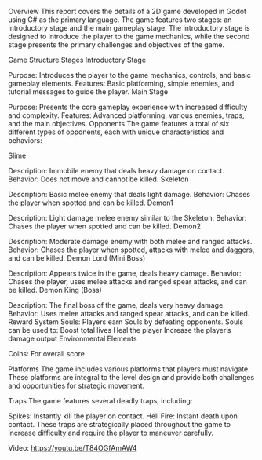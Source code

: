 Overview
This report covers the details of a 2D game developed in Godot using C# as the primary language. The game features two stages: an introductory stage and the main gameplay stage. The introductory stage is designed to introduce the player to the game mechanics, while the second stage presents the primary challenges and objectives of the game.

Game Structure
Stages
Introductory Stage

Purpose: Introduces the player to the game mechanics, controls, and basic gameplay elements.
Features: Basic platforming, simple enemies, and tutorial messages to guide the player.
Main Stage

Purpose: Presents the core gameplay experience with increased difficulty and complexity.
Features: Advanced platforming, various enemies, traps, and the main objectives.
Opponents
The game features a total of six different types of opponents, each with unique characteristics and behaviors:

Slime

Description: Immobile enemy that deals heavy damage on contact.
Behavior: Does not move and cannot be killed.
Skeleton

Description: Basic melee enemy that deals light damage.
Behavior: Chases the player when spotted and can be killed.
Demon1

Description: Light damage melee enemy similar to the Skeleton.
Behavior: Chases the player when spotted and can be killed.
Demon2

Description: Moderate damage enemy with both melee and ranged attacks.
Behavior: Chases the player when spotted, attacks with melee and daggers, and can be killed.
Demon Lord (Mini Boss)

Description: Appears twice in the game, deals heavy damage.
Behavior: Chases the player, uses melee attacks and ranged spear attacks, and can be killed.
Demon King (Boss)

Description: The final boss of the game, deals very heavy damage.
Behavior: Uses melee attacks and ranged spear attacks, and can be killed.
Reward System
Souls: Players earn Souls by defeating opponents. Souls can be used to:
Boost total lives
Heal the player
Increase the player’s damage output
Environmental Elements

Coins: For overall score

Platforms
The game includes various platforms that players must navigate. These platforms are integral to the level design and provide both challenges and opportunities for strategic movement.

Traps
The game features several deadly traps, including:

Spikes: Instantly kill the player on contact.
Hell Fire: Instant death upon contact.
These traps are strategically placed throughout the game to increase difficulty and require the player to maneuver carefully.

Video:
https://youtu.be/T84OGfAmAW4
